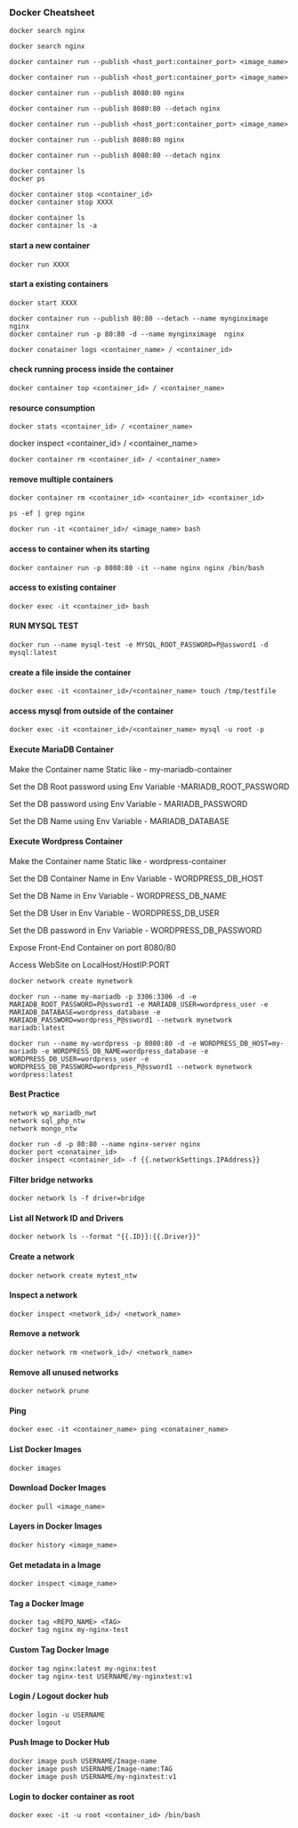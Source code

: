 ### Docker Cheatsheet

```
docker search nginx
```
```
docker search nginx
```
```
docker container run --publish <host_port:container_port> <image_name>
```
```
docker container run --publish <host_port:container_port> <image_name>
```
```
docker container run --publish 8080:80 nginx
```
```
docker container run --publish 8080:80 --detach nginx
```
```
docker container run --publish <host_port:container_port> <image_name>
```
```
docker container run --publish 8080:80 nginx
```
```
docker container run --publish 8080:80 --detach nginx
```
```
docker container ls
docker ps
```
```
docker container stop <container_id>
docker container stop XXXX
```
```
docker container ls
docker container ls -a
```

#### start a new container
```
docker run XXXX
```
#### start a existing containers
```
docker start XXXX
```

```
docker container run --publish 80:80 --detach --name mynginximage  nginx
docker container run -p 80:80 -d --name mynginximage  nginx
```
```
docker conatainer logs <container_name> / <container_id>
```

#### check running process inside the container
```
docker container top <container_id> / <container_name>
```
#### resource consumption

```
docker stats <container_id> / <container_name>
```

docker inspect <container_id> / <container_name>
```
docker container rm <container_id> / <container_name>
```
#### remove multiple containers
```
docker container rm <container_id> <container_id> <container_id>
```

```
ps -ef | grep nginx
```
```
docker run -it <container_id>/ <image_name> bash
```
#### access to container when its starting
```
docker container run -p 8080:80 -it --name nginx nginx /bin/bash
```
#### access to existing container 
```
docker exec -it <container_id> bash
```
#### RUN MYSQL TEST
```
docker run --name mysql-test -e MYSQL_ROOT_PASSWORD=P@assword1 -d mysql:latest
```
#### create a file inside the container
```
docker exec -it <container_id>/<container_name> touch /tmp/testfile
```
#### access mysql from outside of the container
```
docker exec -it <container_id>/<container_name> mysql -u root -p
```

#### Execute MariaDB Container
<p> Make the Container name Static like - my-mariadb-container

Set the DB Root password using Env Variable -MARIADB_ROOT_PASSWORD

Set the DB password using Env Variable - MARIADB_PASSWORD

Set the DB Name using Env Variable - MARIADB_DATABASE </p>

#### Execute Wordpress Container

<p> Make the Container name Static like - wordpress-container

Set the DB Container Name in Env Variable - WORDPRESS_DB_HOST

Set the DB Name in Env Variable - WORDPRESS_DB_NAME

Set the DB User in Env Variable - WORDPRESS_DB_USER

Set the DB password in Env Variable - WORDPRESS_DB_PASSWORD

Expose Front-End Container on port 8080/80

Access WebSite on LocalHost/HostIP:PORT </p>

```
docker network create mynetwork
```
```
docker run --name my-mariadb -p 3306:3306 -d -e MARIADB_ROOT_PASSWORD=P@ssword1 -e MARIADB_USER=wordpress_user -e MARIADB_DATABASE=wordpress_database -e MARIADB_PASSWORD=wordpress_P@ssword1 --network mynetwork mariadb:latest
```
```
docker run --name my-wordpress -p 8080:80 -d -e WORDPRESS_DB_HOST=my-mariadb -e WORDPRESS_DB_NAME=wordpress_database -e WORDPRESS_DB_USER=wordpress_user -e WORDPRESS_DB_PASSWORD=wordpress_P@ssword1 --network mynetwork wordpress:latest
```

#### Best Practice
```
network wp_mariadb_nwt
network sql_php_ntw
network mongo_ntw

```

```
docker run -d -p 80:80 --name nginx-server nginx
docker port <conatainer_id>
docker inspect <container_id> -f {{.networkSettings.IPAddress}}

```
#### Filter bridge networks

```
docker network ls -f driver=bridge
```

#### List all Network ID and Drivers
```
docker network ls --format "{{.ID}}:{{.Driver}}"
```
#### Create a network
```
docker network create mytest_ntw
```
#### Inspect a network 
```
docker inspect <network_id>/ <network_name>
```
#### Remove a network
```
docker network rm <network_id>/ <network_name>
```
#### Remove all unused networks
```
docker network prune
```

#### Ping 
```
docker exec -it <container_name> ping <conatainer_name>
```
#### List Docker Images
```
docker images
```
#### Download Docker Images
```
docker pull <image_name>
```
#### Layers in Docker Images
```
docker history <image_name>
```
#### Get metadata in a Image
```
docker inspect <image_name>
```
#### Tag a Docker Image
```
docker tag <REPO_NAME> <TAG>
docker tag nginx my-nginx-test
```

#### Custom Tag Docker Image
```
docker tag nginx:latest my-nginx:test
docker tag nginx-test USERNAME/my-nginxtest:v1
```
#### Login / Logout docker hub
```
docker login -u USERNAME
docker logout
```
#### Push Image to Docker Hub
```
docker image push USERNAME/Image-name
docker image push USERNAME/Image-name:TAG
docker image push USERNAME/my-nginxtest:v1
```

#### Login to docker container as root
```
docker exec -it -u root <container_id> /bin/bash
```
<!--- find / -name "index.html" --->

